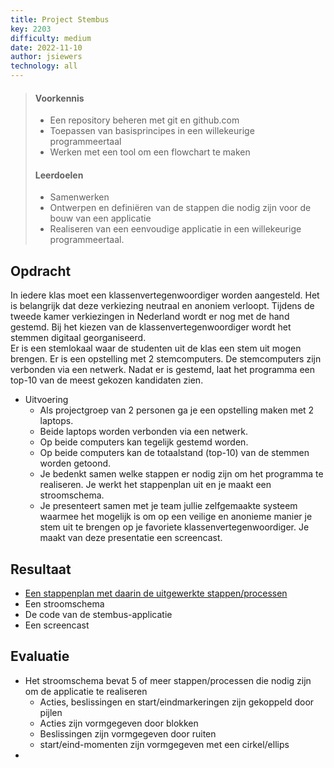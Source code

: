 ```yaml
---
title: Project Stembus
key: 2203
difficulty: medium
date: 2022-11-10
author: jsiewers
technology: all
---
```





> #### Voorkennis
> * Een repository beheren met git en github.com
> * Toepassen van basisprincipes in een willekeurige programmeertaal
> * Werken met een tool om een flowchart te maken
> #### Leerdoelen
> * Samenwerken
> * Ontwerpen en definiëren van de stappen die nodig zijn voor de bouw van een applicatie
> * Realiseren van een eenvoudige applicatie in een willekeurige programmeertaal.


## Opdracht
In iedere klas moet een klassenvertegenwoordiger worden aangesteld. Het is belangrijk dat deze verkiezing neutraal en anoniem verloopt. Tijdens de tweede kamer verkiezingen in Nederland wordt er nog met de hand gestemd. Bij het kiezen van de klassenvertegenwoordiger wordt het stemmen digitaal georganiseerd.  
Er is een stemlokaal waar de studenten uit de klas een stem uit mogen brengen. Er is een opstelling met 2 stemcomputers. De stemcomputers zijn verbonden via een netwerk.
Nadat er is gestemd, laat het programma een top-10 van de meest gekozen kandidaten zien.

* Uitvoering
    * Als projectgroep van 2 personen ga je een opstelling maken met 2 laptops. 
    * Beide laptops worden verbonden via een netwerk.
    * Op beide computers kan tegelijk gestemd worden.
    * Op beide computers kan de totaalstand (top-10) van de stemmen worden getoond.
    * Je bedenkt samen welke stappen er nodig zijn om het programma te realiseren. Je werkt het stappenplan uit en je maakt een stroomschema.
    * Je presenteert samen met je team jullie zelfgemaakte systeem waarmee het mogelijk is om op een veilige en anonieme manier je stem uit te brengen op je favoriete klassenvertegenwoordiger. Je maakt van deze presentatie een screencast.

## Resultaat
* [Een stappenplan met daarin de uitgewerkte stappen/processen](https://www.linkedin.com/learning-login/share?account=84048860&forceAccount=false&redirect=https%3A%2F%2Fwww.linkedin.com%2Flearning%2Fcreating-flowcharts-for-beginners%2Fflowcharting-best-practices%3Ftrk%3Dshare_video_url%26shareId%3DTwUa1vIrT3yYicwXPlfM2g%253D%253D)
* Een stroomschema
* De code van de stembus-applicatie
* Een screencast 

## Evaluatie
* Het stroomschema bevat 5 of meer stappen/processen die nodig zijn om de applicatie te realiseren  
    * Acties, beslissingen en start/eindmarkeringen zijn gekoppeld door pijlen
    * Acties zijn vormgegeven door blokken
    * Beslissingen zijn vormgegeven door ruiten
    * start/eind-momenten zijn vormgegeven met een cirkel/ellips
*





 